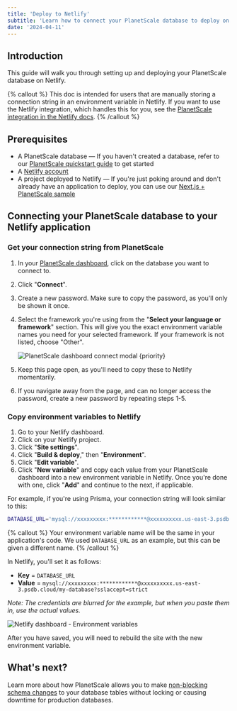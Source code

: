 ```yaml
---
title: 'Deploy to Netlify'
subtitle: 'Learn how to connect your PlanetScale database to deploy on Netlify'
date: '2024-04-11'
---
```


## Introduction

This guide will walk you through setting up and deploying your PlanetScale database on Netlify.

{% callout %}
This doc is intended for users that are manually storing a connection string in an environment variable in Netlify. If you want to use the Netlify integration, which handles this for you, see the [PlanetScale integration in the Netlify docs](https://docs.netlify.com/integrations/planetscale-integration).
{% /callout %}

## Prerequisites

- A PlanetScale database — If you haven't created a database, refer to our [PlanetScale quickstart guide](/docs/tutorials/planetscale-quick-start-guide) to get started
- A [Netlify account](https://netlify.com/)
- A project deployed to Netlify — If you're just poking around and don't already have an application to deploy, you can use our [Next.js + PlanetScale sample](/docs/tutorials/connect-nextjs-app)

## Connecting your PlanetScale database to your Netlify application

### Get your connection string from PlanetScale

1. In your [PlanetScale dashboard](https://app.planetscale.com), click on the database you want to connect to.
2. Click "**Connect**".
3. Create a new password. Make sure to copy the password, as you'll only be shown it once.
4. Select the framework you're using from the "**Select your language or framework**" section. This will give you the exact environment variable names you need for your selected framework. If your framework is not listed, choose "Other".

   ![PlanetScale dashboard connect modal {priority}](/assets/docs/tutorials/deploy-to-netlify/prisma.png)

5. Keep this page open, as you'll need to copy these to Netlify momentarily.
6. If you navigate away from the page, and can no longer access the password, create a new password by repeating steps 1-5.

### Copy environment variables to Netlify

1. Go to your Netlify dashboard.
2. Click on your Netlify project.
3. Click "**Site settings**".
4. Click "**Build & deploy**," then "**Environment**".
5. Click "**Edit variable**".
6. Click "**New variable**" and copy each value from your PlanetScale dashboard into a new environment variable in Netlify. Once you're done with one, click "**Add**" and continue to the next, if applicable.

For example, if you're using Prisma, your connection string will look similar to this:

```bash
DATABASE_URL='mysql://xxxxxxxxx:************@xxxxxxxxxx.us-east-3.psdb.cloud/my-database?sslaccept=strict'
```

{% callout %}
Your environment variable name will be the same in your application's code. We used `DATABASE_URL` as an example, but this can be given a different name.
{% /callout %}

In Netlify, you'll set it as follows:

- **Key** = `DATABASE_URL`
- **Value** = `mysql://xxxxxxxxx:************@xxxxxxxxxx.us-east-3.psdb.cloud/my-database?sslaccept=strict`

_Note: The credentials are blurred for the example, but when you paste them in, use the actual values._

![Netlify dashboard - Environment variables](/assets/docs/tutorials/deploy-to-netlify/environment-variables.png)

After you have saved, you will need to rebuild the site with the new environment variable.

## What's next?

Learn more about how PlanetScale allows you to make [non-blocking schema changes](/docs/concepts/nonblocking-schema-changes) to your database tables without locking or causing downtime for production databases.
